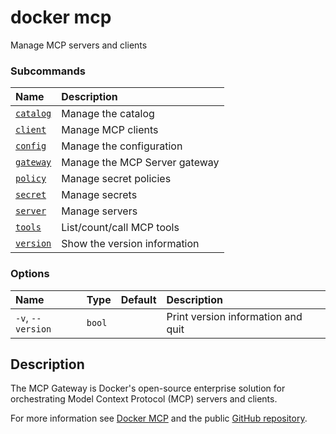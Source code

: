 # docker mcp

<!---MARKER_GEN_START-->
Manage MCP servers and clients

### Subcommands

| Name                        | Description                   |
|:----------------------------|:------------------------------|
| [`catalog`](mcp_catalog.md) | Manage the catalog            |
| [`client`](mcp_client.md)   | Manage MCP clients            |
| [`config`](mcp_config.md)   | Manage the configuration      |
| [`gateway`](mcp_gateway.md) | Manage the MCP Server gateway |
| [`policy`](mcp_policy.md)   | Manage secret policies        |
| [`secret`](mcp_secret.md)   | Manage secrets                |
| [`server`](mcp_server.md)   | Manage servers                |
| [`tools`](mcp_tools.md)     | List/count/call MCP tools     |
| [`version`](mcp_version.md) | Show the version information  |


### Options

| Name              | Type   | Default | Description                        |
|:------------------|:-------|:--------|:-----------------------------------|
| `-v`, `--version` | `bool` |         | Print version information and quit |


<!---MARKER_GEN_END-->

## Description

The MCP Gateway is Docker's open-source enterprise solution for orchestrating
Model Context Protocol (MCP) servers and clients.

For more information see [Docker MCP](https://docs.docker.com/ai/mcp-gateway/) and
the public [GitHub repository](https://github.com/docker/mcp-gateway).
